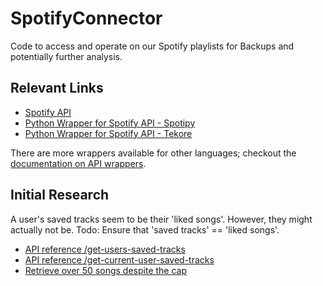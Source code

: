 # SpotifyConnector
Code to access and operate on our Spotify playlists for Backups and potentially further analysis.

## Relevant Links

- [Spotify API](https://developer.spotify.com/documentation/web-api/)
- [Python Wrapper for Spotify API - Spotipy](https://github.com/plamere/spotipy)
- [Python Wrapper for Spotify API - Tekore](https://pypi.org/project/tekore/)

There are more wrappers available for other languages; checkout the [documentation on API wrappers](https://developer.spotify.com/documentation/web-api/libraries/).

## Initial Research

A user's saved tracks seem to be their 'liked songs'. However, they might actually not be.
Todo: Ensure that 'saved tracks' == 'liked songs'.

- [API reference /get-users-saved-tracks](https://developer.spotify.com/documentation/web-api/reference/#/operations/get-users-saved-tracks)
- [API reference /get-current-user-saved-tracks](https://developer.spotify.com/console/get-current-user-saved-tracks/)
- [Retrieve over 50 songs despite the cap](https://github.com/spotify/web-api/issues/1321)
